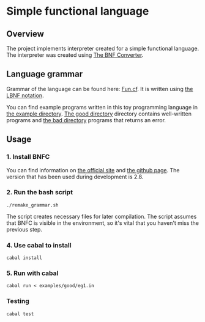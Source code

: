 # Simple functional language

## Overview

The project implements interpreter created for a simple functional language. The interpreter was created using [The BNF Converter](https://github.com/BNFC/bnfc).

## Language grammar

Grammar of the language can be found here: [Fun.cf](src/Fun.cf). It is written using [the LBNF notation](https://bnfc.readthedocs.org/en/latest/lbnf.html).

You can find example programs written in this toy programming language in [the example directory](examples/). [The good directory](examples/good/) directory contains well-written programs and [the bad directory](examples/bad/) programs that returns an error.

## Usage

### 1. Install BNFC

You can find information on [the official site](http://bnfc.digitalgrammars.com/) and [the github page](https://github.com/BNFC/bnfc). The version that has been used during development is 2.8.

### 2. Run the bash script

```
./remake_grammar.sh
```

The script creates necessary files for later compilation. The script assumes that BNFC is visible in the environment, so it's vital that you haven't miss the previous step.

### 4. Use cabal to install

```
cabal install
```

### 5. Run with cabal

```
cabal run < examples/good/eg1.in
```

### Testing

```
cabal test
```
